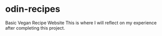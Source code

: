 # odin-recipes
Basic Vegan Recipe Website
    This is where I will reflect on my experience after completing this project. 
    